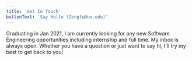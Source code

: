 ```yaml
---
title: 'Get In Touch'
buttonText: 'Say Hello (Zengfu@uw.edu)'
---
```


Graduating in Jan 2021, I am currently looking for any new Software Engineering opportunities including internship and full time. My inbox is always open. Whether you have a question or just want to say hi, I'll try my best to get back to you!
